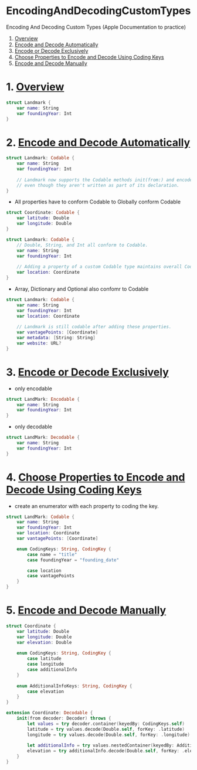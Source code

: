 # EncodingAndDecodingCustomTypes

Encoding And Decoding Custom Types (Apple Documentation to practice)

1. [Overview](https://github.com/c4arl0s/EncodingAndDecodingCustomTypes#1-overview)
2. [Encode and Decode Automatically](https://github.com/c4arl0s/EncodingAndDecodingCustomTypes#2-encode-and-decode-automatically)
3. [Encode or Decode Exclusively](https://github.com/c4arl0s/EncodingAndDecodingCustomTypes#3-encode-or-decode-exclusively)
4. [Choose Properties to Encode and Decode Using Coding Keys](https://github.com/c4arl0s/EncodingAndDecodingCustomTypes#4-choose-properties-to-encode-and-decode-using-coding-keys)
5. [Encode and Decode Manually](https://github.com/c4arl0s/EncodingAndDecodingCustomTypes#5-encode-and-decode-manually)


# 1. [Overview](https://github.com/c4arl0s/EncodingAndDecodingCustomTypes#encodinganddecodingcustomtypes)

```swift
struct Landmark {
    var name: String
    var foundingYear: Int
}
```

# 2. [Encode and Decode Automatically](https://github.com/c4arl0s/EncodingAndDecodingCustomTypes#encodinganddecodingcustomtypes)

```swift
struct Landmark: Codable {
    var name: String
    var foundingYear: Int
    
    // Landmark now supports the Codable methods init(from:) and encode(to:), 
    // even though they aren't written as part of its declaration.
}
```

- All properties have to conform Codable to Globally conform Codable

```swift
struct Coordinate: Codable {
    var latitude: Double
    var longitude: Double
}

struct Landmark: Codable {
    // Double, String, and Int all conform to Codable.
    var name: String
    var foundingYear: Int
    
    // Adding a property of a custom Codable type maintains overall Codable conformance.
    var location: Coordinate
}
```

- Array, Dictionary and Optional also confomr to Codable

```swift
struct Landmark: Codable {
    var name: String
    var foundingYear: Int
    var location: Coordinate
    
    // Landmark is still codable after adding these properties.
    var vantagePoints: [Coordinate]
    var metadata: [String: String]
    var website: URL?
}
```

# 3. [Encode or Decode Exclusively](https://github.com/c4arl0s/EncodingAndDecodingCustomTypes#encodinganddecodingcustomtypes)

- only encodable

```swift
struct LandMark: Encodable {
	var name: String
	var foundingYear: Int
}
```

- only decodable

```swift
struct LandMark: Decodable {
	var name: String
	var foundingYear: Int
}
```

# 4. [Choose Properties to Encode and Decode Using Coding Keys](https://github.com/c4arl0s/EncodingAndDecodingCustomTypes#encodinganddecodingcustomtypes)

- create an enumerator with each property to coding the key.

```swift
struct LandMark: Codable {
	var name: String
	var foundingYear: Int
	var location: Coordinate
	var vantagePoints: [Coordinate]

	enum CodingKeys: String, CodingKey {
		case name = "title"
		case foundingYear = "founding_date"

		case location
		case vantagePoints
	}
}
```

# 5. [Encode and Decode Manually](https://github.com/c4arl0s/EncodingAndDecodingCustomTypes#encodinganddecodingcustomtypes)

```swift
struct Coordinate {
    var latitude: Double
    var longitude: Double
    var elevation: Double
    
    enum CodingKeys: String, CodingKey {
        case latitude
        case longitude
        case additionalInfo
    }
    
    enum AdditionalInfoKeys: String, CodingKey {
        case elevation
    }
}

extension Coordinate: Decodable {
    init(from decoder: Decoder) throws {
        let values = try decoder.container(keyedBy: CodingKeys.self)
        latitude = try values.decode(Double.self, forKey: .latitude)
        longitude = try values.decode(Double.self, forKey: .longitude)
        
        let additionalInfo = try values.nestedContainer(keyedBy: AdditionalInfoKeys.self, forKey: .additionalInfo)
        elevation = try additionalInfo.decode(Double.self, forKey: .elevation)
    }
}
```


